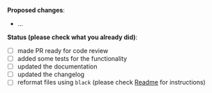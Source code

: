 **Proposed changes**:
- ...

**Status (please check what you already did)**:
- [ ] made PR ready for code review
- [ ] added some tests for the functionality
- [ ] updated the documentation
- [ ] updated the changelog
- [ ] reformat files using `black` (please check [Readme](https://github.com/RasaHQ/rasa-sdk#code-style) for instructions)
